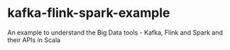 # kafka-flink-spark-example
An example to understand the Big Data tools - Kafka, Flink and Spark and their APIs in Scala
